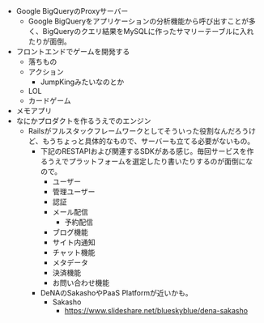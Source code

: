 - Google BigQueryのProxyサーバー
  - Google BigQueryをアプリケーションの分析機能から呼び出すことが多く、BigQueryのクエリ結果をMySQLに作ったサマリーテーブルに入れたりが面倒。
- フロントエンドでゲームを開発する
  - 落ちもの
  - アクション
    - JumpKingみたいなのとか
  - LOL
  - カードゲーム
- メモアプリ
- なにかプロダクトを作るうえでのエンジン
  - Railsがフルスタックフレームワークとしてそういった役割なんだろうけど、もうちょっと具体的なもので、サーバーも立てる必要がないもの。
    - 下記のRESTAPIおよび関連するSDKがある感じ。毎回サービスを作るうえでプラットフォームを選定したり書いたりするのが面倒になので。
      - ユーザー
      - 管理ユーザー
      - 認証
      - メール配信
        - 予約配信
      - ブログ機能
      - サイト内通知
      - チャット機能
      - メタデータ
      - 決済機能
      - お問い合わせ機能
    - DeNAのSakashoやPaaS Platformが近いかも。
      - Sakasho
        - https://www.slideshare.net/blueskyblue/dena-sakasho